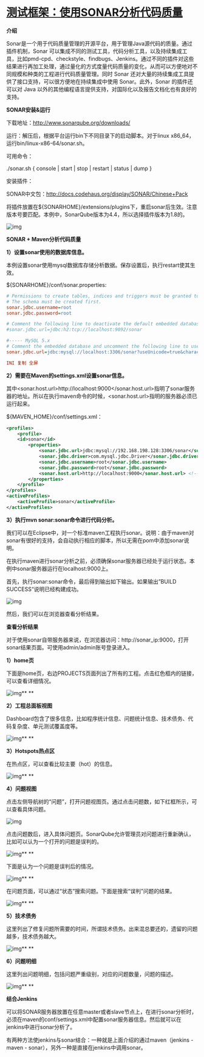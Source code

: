 # [测试框架：使用SONAR分析代码质量](https://www.cnblogs.com/topplay/p/3945013.html)

**介绍**

Sonar是一个用于代码质量管理的开源平台，用于管理Java源代码的质量。通过插件机制，Sonar 可以集成不同的测试工具，代码分析工具，以及持续集成工具，比如pmd-cpd、checkstyle、findbugs、Jenkins。通过不同的插件对这些结果进行再加工处理，通过量化的方式度量代码质量的变化，从而可以方便地对不同规模和种类的工程进行代码质量管理。同时 Sonar 还对大量的持续集成工具提供了接口支持，可以很方便地在持续集成中使用 Sonar。此外，Sonar 的插件还可以对 Java 以外的其他编程语言提供支持，对国际化以及报告文档化也有良好的支持。

**SONAR安装&运行**

下载地址：http://www.sonarqube.org/downloads/

运行：解压后，根据平台运行bin下不同目录下的启动脚本。对于linux x86_64，运行bin/linux-x86-64/sonar.sh。

可用命令：

./sonar.sh { console | start | stop | restart | status | dump }

安装插件：

SONAR中文包：http://docs.codehaus.org/display/SONAR/Chinese+Pack

将插件放置在${SONARHOME}/extensions/plugins下，重启sonar后生效。注意版本号要匹配。本例中，SonarQube版本为4.4，所以选择插件版本为1.8的。

![img](https://images0.cnblogs.com/blog/651308/201408/291612345795499.png)



**SONAR + Maven分析代码质量**

**1）设置sonar使用的数据库信息。**

本例设置sonar使用mysql数据库存储分析数据。保存设置后，执行restart使其生效。

${SONARHOME}/conf/sonar.properties:

```ini
# Permissions to create tables, indices and triggers must be granted to JDBC user.
# The schema must be created first.
sonar.jdbc.username=root
sonar.jdbc.password=root

# Comment the following line to deactivate the default embedded database.
#sonar.jdbc.url=jdbc:h2:tcp://localhost:9092/sonar

#----- MySQL 5.x
# Comment the embedded database and uncomment the following line to use MySQL
sonar.jdbc.url=jdbc:mysql://localhost:3306/sonar?useUnicode=true&characterEncoding=utf8&rewriteBatchedStatements=true

INI 复制 全屏
```

**2）需要在Maven的settings.xml设置sonar信息。**

其中<sonar.host.url>http://localhost:9000</sonar.host.url>指明了sonar服务器的地址。所以在执行maven命令的时候，<sonar.host.url>指明的服务器必须已运行起来。

${MAVEN_HOME}/conf/settings.xml：

```xml
<profiles>
    <profile>
	<id>sonar</id>
        <properties>
            <sonar.jdbc.url>jdbc:mysql://192.168.198.128:3306/sonar</sonar.jdbc.url>
            <sonar.jdbc.driver>com.mysql.jdbc.Driver</sonar.jdbc.driver>
            <sonar.jdbc.username>root</sonar.jdbc.username>
            <sonar.jdbc.password>root</sonar.jdbc.password>
            <sonar.host.url>http://localhost:9000</sonar.host.url> <!-- Sonar服务器访问地址 -->
        </properties>
    </profile>
</profiles>
<activeProfiles>
    <activeProfile>sonar</activeProfile>
</activeProfiles>
```

**3）执行mvn sonar:sonar命令进行代码分析。**

我们可以在Eclipse中，对一个标准maven工程执行sonar。说明：由于maven对sonar有很好的支持，会自动执行相应的脚本，所以无需在pom中添加sonar说明。

在执行maven进行sonar分析之前，必须确保sonar服务器已经处于运行状态。本例中sonar服务器运行在localhost:9000上。

首先，执行sonar:sonar命令，最后得到输出如下输出。如果输出”BUILD SUCCESS“说明已经构建成功。

![img](https://images0.cnblogs.com/blog/651308/201408/291612353605627.png)

然后，我们可以在浏览器查看分析结果。

**查看分析结果**

对于使用sonar自带服务器来说，在浏览器访问：http://sonar_ip:9000，打开sonar结果页面。可使用admin/admin账号登录进入。

**1）home页**

下面是home页，右边PROJECTS页面列出了所有的工程。点击红色框内的链接，可以查看详细情况。

![img](https://images0.cnblogs.com/blog/651308/201408/291612361415754.png)**
**

**2）工程总面板视图**

Dashboard包含了很多信息，比如程序统计信息、问题统计信息、技术债务、代码复杂度、单元测试覆盖度等。

![img](https://images0.cnblogs.com/blog/651308/201408/291612373916039.png)**
**

**3）Hotspots热点区**

在热点区，可以查看比较主要（hot）的信息。

![img](https://images0.cnblogs.com/blog/651308/201408/291612382355382.png)**
**

**4）问题视图**

点击左侧导航树的“问题”，打开问题视图页。通过点击问题数，如下红框所示，可以查看具体问题。

![img](https://images0.cnblogs.com/blog/651308/201408/291612387204066.png)

点击问题数后，进入具体问题页。SonarQube允许管理员对问题进行重新确认，比如可以认为一个打开的问题是误判的。

![img](https://images0.cnblogs.com/blog/651308/201408/291612396262624.png)**
**

下面是认为一个问题是误判后的情况。

![img](https://images0.cnblogs.com/blog/651308/201408/291612400798552.png)**
**

在问题页面，可以通过“状态”搜索问题。下面是搜索“误判”问题的结果。

![img](https://images0.cnblogs.com/blog/651308/201408/291612409386422.png)**
**

**5）技术债务**

这里列出了修复问题所需要的时间，所谓技术债务。出来混总要还的，遗留的问题越多，技术债务越大。

![img](https://images0.cnblogs.com/blog/651308/201408/291612417359779.png)**
**

**6）问题明细**

这里列出问题明细，包括问题严重级别，对应的问题数量，问题的描述。

![img](https://images0.cnblogs.com/blog/651308/201408/291612423768650.png)**
**

**结合Jenkins**

可以将SONAR服务器放置在任意master或者slave节点上，在进行sonar分析时，必须在maven的conf/settings.xml中配置sonar服务器信息。然后就可以在jenkins中进行sonar分析了。

有两种方法使jenkins与sonar结合：一种就是上面介绍的通过maven（jenkins -maven - sonar），另外一种是直接在jenkins中调用sonar。